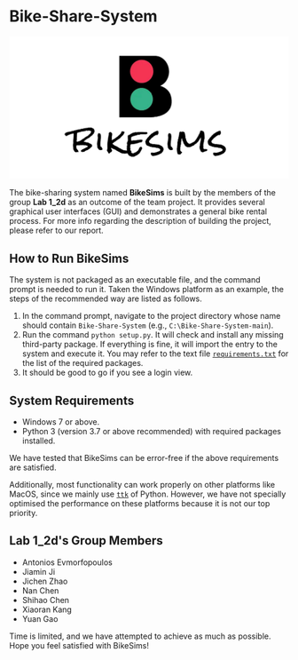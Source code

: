 # Bike-Share-System

![banner.png](./bss/ui/img/banner.png)

The bike-sharing system named **BikeSims** is built by the members of the group **Lab 1_2d** as an outcome of the team project. It provides several graphical user interfaces (GUI) and demonstrates a general bike rental process. For more info regarding the description of building the project, please refer to our report.

## How to Run BikeSims

The system is not packaged as an executable file, and the command prompt is needed to run it. Taken the Windows platform as an example, the steps of the recommended way are listed as follows.

1. In the command prompt, navigate to the project directory whose name should contain `Bike-Share-System` (e.g., `C:\Bike-Share-System-main`).
2. Run the command `python setup.py`. It will check and install any missing third-party package. If everything is fine, it will import the entry to the system and execute it. You may refer to the text file [`requirements.txt`](./requirements.txt) for the list of the required packages.
3. It should be good to go if you see a login view.

## System Requirements

- Windows 7 or above.
- Python 3 (version 3.7 or above recommended) with required packages installed.

We have tested that BikeSims can be error-free if the above requirements are satisfied.

Additionally, most functionality can work properly on other platforms like MacOS, since we mainly use [`ttk`](https://docs.python.org/3/library/tkinter.ttk.html) of Python. However, we have not specially optimised the performance on these platforms because it is not our top priority.

## Lab 1_2d's Group Members

- Antonios Evmorfopoulos
- Jiamin Ji
- Jichen Zhao
- Nan Chen
- Shihao Chen
- Xiaoran Kang
- Yuan Gao

Time is limited, and we have attempted to achieve as much as possible. Hope you feel satisfied with BikeSims!

